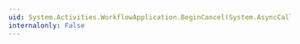 ```yaml
---
uid: System.Activities.WorkflowApplication.BeginCancel(System.AsyncCallback,System.Object)
internalonly: False
---
```


